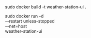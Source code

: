 sudo docker build -t weather-station-ui .


sudo docker run -d  \
  --restart unless-stopped \
  --net=host \
  weather-station-ui
